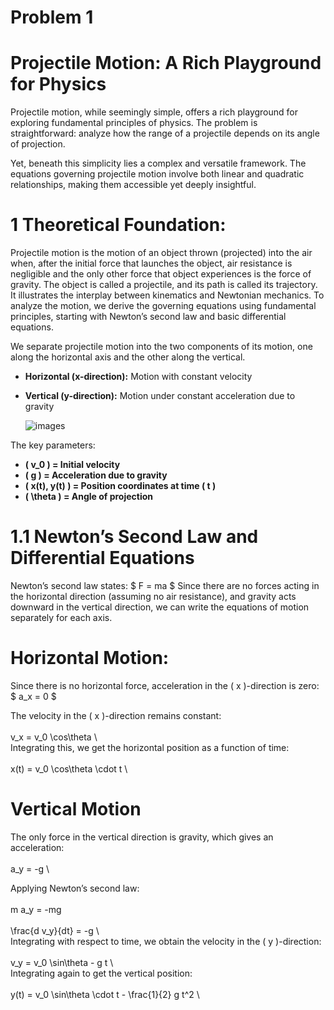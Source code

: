 # Problem 1


# Projectile Motion: A Rich Playground for Physics  

Projectile motion, while seemingly simple, offers a rich playground for exploring fundamental principles of physics. The problem is straightforward: analyze how the range of a projectile depends on its angle of projection.  

Yet, beneath this simplicity lies a complex and versatile framework. The equations governing projectile motion involve both linear and quadratic relationships, making them accessible yet deeply insightful.

# 1 Theoretical Foundation:

Projectile motion is the motion of an object thrown (projected) into the air when, after the initial force that launches the object, air resistance is negligible and the only other force that object experiences is the force of gravity. The object is called a projectile, and its path is called its trajectory. It illustrates the interplay between kinematics and Newtonian mechanics. To analyze the motion, we derive the governing equations using fundamental principles, starting with Newton’s second law and basic differential equations. 

We separate projectile motion into the two components of its motion, one along the horizontal axis and the other along the vertical.

- **Horizontal (x-direction):** Motion with constant velocity  
- **Vertical (y-direction):** Motion under constant acceleration due to gravity

  ![images](https://github.com/user-attachments/assets/c2a69a7b-25ad-42b2-8101-1c47d8114b79)


The key parameters:

- **\( v_0 \) = Initial velocity**
- **\( g \) = Acceleration due to gravity**
- **\( x(t), y(t) \) = Position coordinates at time \( t \)**
- **\( \theta \) = Angle of projection**
 
# 1.1 Newton’s Second Law and Differential Equations  

Newton’s second law states: 
$
F = ma
$
Since there are no forces acting in the horizontal direction (assuming no air resistance), and gravity acts downward in the vertical direction, we can write the equations of motion separately for each axis.

# Horizontal Motion:

Since there is no horizontal force, acceleration in the \( x \)-direction is zero:  
$
a_x = 0
$

The velocity in the \( x \)-direction remains constant:  
\
v_x = v_0 \cos\theta
\  
Integrating this, we get the horizontal position as a function of time:  
\
x(t) = v_0 \cos\theta \cdot t
\  

# Vertical Motion  
The only force in the vertical direction is gravity, which gives an acceleration:  
\
a_y = -g
\  

Applying Newton’s second law:  
\
m a_y = -mg
\
\
\frac{d v_y}{dt} = -g
\  
Integrating with respect to time, we obtain the velocity in the \( y \)-direction:  
\
v_y = v_0 \sin\theta - g t
\  
Integrating again to get the vertical position:  
\
y(t) = v_0 \sin\theta \cdot t - \frac{1}{2} g t^2
\  



